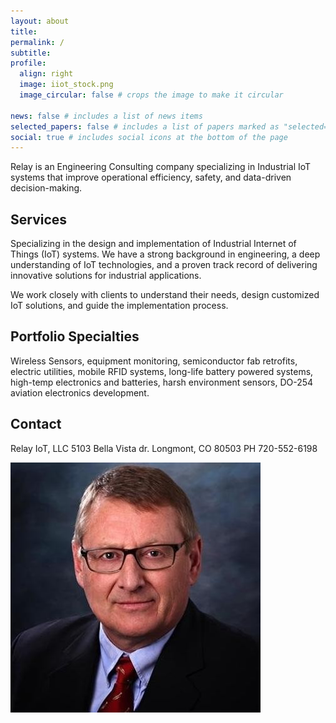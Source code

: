 ```yaml
---
layout: about
title:
permalink: /
subtitle:
profile:
  align: right
  image: iiot_stock.png
  image_circular: false # crops the image to make it circular

news: false # includes a list of news items
selected_papers: false # includes a list of papers marked as "selected={true}"
social: true # includes social icons at the bottom of the page
---
```


Relay is an Engineering Consulting company specializing in Industrial IoT systems that improve operational efficiency, safety, and data-driven decision-making.

## Services

Specializing in the design and implementation of Industrial Internet of Things (IoT) systems. We have a strong background in engineering, a deep understanding of IoT technologies, and a proven track record of delivering innovative solutions for industrial applications.

We work closely with clients to understand their needs, design customized IoT solutions, and guide the implementation process.

## Portfolio Specialties

Wireless Sensors, equipment monitoring, semiconductor fab retrofits, electric utilities, mobile RFID systems, long-life battery powered systems, high-temp electronics and batteries, harsh environment sensors, DO-254 aviation electronics development.

## Contact

Relay IoT, LLC
5103 Bella Vista dr.
Longmont, CO 80503
PH 720-552-6198

![image](../assets/img/linkedin.jpeg)

